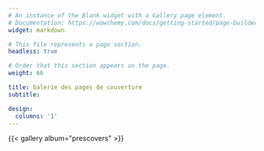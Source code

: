 ```yaml
---
# An instance of the Blank widget with a Gallery page element.
# Documentation: https://wowchemy.com/docs/getting-started/page-builder/
widget: markdown

# This file represents a page section.
headless: true

# Order that this section appears on the page.
weight: 66

title: Galerie des pages de couverture
subtitle:

design:
  columns: '1'
---
```


{{< gallery album="prescovers" >}}
